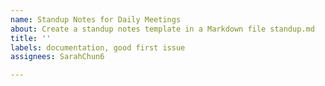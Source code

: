 ```yaml
---
name: Standup Notes for Daily Meetings
about: Create a standup notes template in a Markdown file standup.md
title: ''
labels: documentation, good first issue
assignees: SarahChun6

---
```



